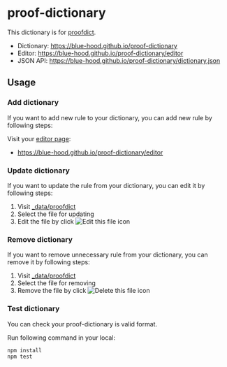 # proof-dictionary

This dictionary is for [proofdict](https://github.com/proofdict/proofdict).

- Dictionary: <https://blue-hood.github.io/proof-dictionary>
- Editor: <https://blue-hood.github.io/proof-dictionary/editor>
- JSON API: <https://blue-hood.github.io/proof-dictionary/dictionary.json>

## Usage

### Add dictionary

If you want to add new rule to your dictionary, you can add new rule by following steps: 

Visit your [editor page](https://blue-hood.github.io/proof-dictionary/editor):

- <https://blue-hood.github.io/proof-dictionary/editor>

### Update dictionary

If you want to update the rule from your dictionary, you can edit it by following steps: 

1. Visit [_data/proofdict][]
2. Select the file for updating
3. Edit the file by click ![Edit this file](docs/assets/pencil.png) icon

### Remove dictionary

If you want to remove unnecessary rule from your dictionary, you can remove it by following steps: 

1. Visit [_data/proofdict][]
2. Select the file for removing
3. Remove the file by click ![Delete this file](docs/assets/trashcan.png) icon

### Test dictionary

You can check your proof-dictionary is valid format.

Run following command in your local:

    npm install
    npm test

[_data/proofdict]: _data/proofdict "dictionary data directory"
